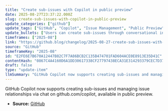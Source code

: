 ```yaml
---
title: "Create sub-issues with Copilot in public preview"
date: 2025-08-27T23:37:22.000Z
slug: create-sub-issues-with-copilot-in-public-preview
update_categories: ["github"]
update_tags: ["GitHub", "Copilot", "Issue Management", "Public Preview"]
update_bullets: ["Users can create sub-issues through conversational interaction with Copilot.", "Issue relationship management is integrated into the Copilot chat interface.", "Feature is accessible on github.com/copilot in public preview."]
timeframes: ["2025-08"]
link: "https://github.blog/changelog/2025-08-27-create-sub-issues-with-copilot-in-public-preview"
source: "GitHub"
timeframeKey: "2025-08"
id: "E2FE6E7B670A12447B82C7F7A86BCB2C135B474701FAD604ACE0E8913E35D41C"
contentHash: "0867C4A4160D6A1DD30617338CF27797438ECA31E314293379CEC7D3772CBEB4"
draft: false
type: "update-item"
llmSummary: "GitHub Copilot now supports creating sub-issues and managing issue relationships via chat on github.com/copilot, available in public preview."
---
```


GitHub Copilot now supports creating sub-issues and managing issue relationships via chat on github.com/copilot, available in public preview.

- **Source:** [GitHub](https://github.blog/changelog/2025-08-27-create-sub-issues-with-copilot-in-public-preview)
